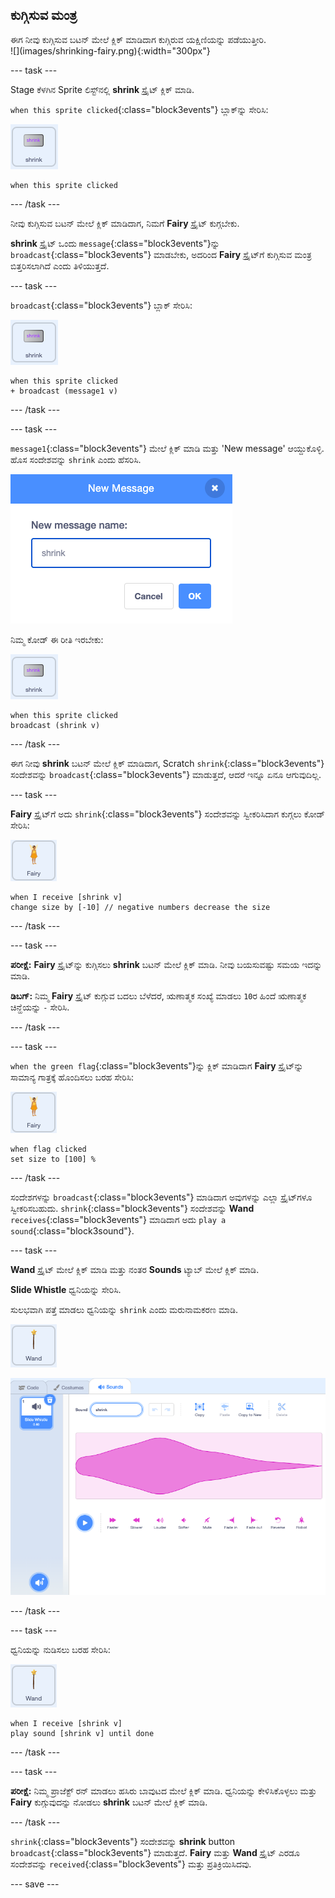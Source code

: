 ## ಕುಗ್ಗಿಸುವ ಮಂತ್ರ

<div style="display: flex; flex-wrap: wrap">
<div style="flex-basis: 200px; flex-grow: 1; margin-right: 15px;">
ಈಗ ನೀವು ಕುಗ್ಗಿಸುವ ಬಟನ್‌ ಮೇಲೆ ಕ್ಲಿಕ್‌ ಮಾಡಿದಾಗ ಕುಗ್ಗಿರುವ ಯಕ್ಷಿಣಿಯನ್ನು ಪಡೆಯುತ್ತೀರಿ.
</div>
<div>
![](images/shrinking-fairy.png){:width="300px"}
</div>
</div>

--- task ---

Stage ಕೆಳಗಿನ Sprite ಲಿಸ್ಟ್‌ನಲ್ಲಿ **shrink** ಸ್ಪ್ರೈಟ್‌ ಕ್ಲಿಕ್ ಮಾಡಿ.

`when this sprite clicked`{:class="block3events"}‌ ಬ್ಲಾಕ್‌ನ್ನು ಸೇರಿಸಿ:

![](images/shrink-icon.png)

```blocks3
when this sprite clicked
```

--- /task ---

ನೀವು ಕುಗ್ಗಿಸುವ ಬಟನ್‌ ಮೇಲೆ ಕ್ಲಿಕ್‌ ಮಾಡಿದಾಗ, ನಿಮಗೆ **Fairy** ಸ್ಪ್ರೈಟ್‌ ಕುಗ್ಗಬೇಕು.

**shrink** ಸ್ಪ್ರೈಟ್ ಒಂದು `message`{:class="block3events"}ನ್ನು `broadcast`{:class="block3events"} ಮಾಡಬೇಕು, ಅದರಿಂದ **Fairy** ಸ್ಪ್ರೈಟ್‌ಗೆ ಕುಗ್ಗಿಸುವ ಮಂತ್ರ ಬಿತ್ತರಿಸಲಾಗಿದೆ ಎಂದು ತಿಳಿಯುತ್ತದೆ.

--- task ---

`broadcast`{:class="block3events"} ಬ್ಲಾಕ್‌ ಸೇರಿಸಿ:

![](images/shrink-icon.png)

```blocks3
when this sprite clicked
+ broadcast (message1 v)
```

--- /task ---

--- task ---

`message1`{:class="block3events"} ಮೇಲೆ ಕ್ಲಿಕ್‌ ಮಾಡಿ ಮತ್ತು 'New message' ಆಯ್ದುಕೊಳ್ಳಿ. ಹೊಸ ಸಂದೇಶವನ್ನು `shrink` ಎಂದು ಹೆಸರಿಸಿ.

![ಕುಗ್ಗುವಿಕೆ ಎಂಟರ್‌ ಮಾಡಿರುವ ಹೊಸ ಸಂದೇಶದ ಡೈಲಾಗ್.](images/new-message.png)

ನಿಮ್ಮ ಕೋಡ್ ಈ ರೀತಿ ಇರಬೇಕು:

![](images/shrink-icon.png)

```blocks3
when this sprite clicked
broadcast (shrink v)
```

--- /task ---

ಈಗ ನೀವು **shrink** ಬಟನ್‌ ಮೇಲೆ ಕ್ಲಿಕ್‌ ಮಾಡಿದಾಗ, Scratch `shrink`{:class="block3events"}‌ ಸಂದೇಶವನ್ನು `broadcast`{:class="block3events"} ಮಾಡುತ್ತದೆ, ಆದರೆ ಇನ್ನೂ ಏನೂ ಆಗುವುದಿಲ್ಲ.

--- task ---

**Fairy** ಸ್ಪ್ರೈಟ್‌ಗೆ ಅದು `shrink`{:class="block3events"} ಸಂದೇಶವನ್ನು ಸ್ವೀಕರಿಸಿದಾಗ ಕುಗ್ಗಲು ಕೋಡ್‌ ಸೇರಿಸಿ:

![](images/fairy-icon.png)

```blocks3
when I receive [shrink v]
change size by [-10] // negative numbers decrease the size
```

--- /task ---

--- task ---

**ಪರೀಕ್ಷೆ:** **Fairy** ಸ್ಪ್ರೈಟ್‌ನ್ನು ಕುಗ್ಗಿಸಲು **shrink** ಬಟನ್‌ ಮೇಲೆ ಕ್ಲಿಕ್‌ ಮಾಡಿ. ನೀವು ಬಯಸುವಷ್ಟು ಸಮಯ ಇದನ್ನು ಮಾಡಿ.

**ಡಿಬಗ್:** ನಿಮ್ಮ **Fairy** ಸ್ಪ್ರೈಟ್‌ ಕುಗ್ಗುವ ಬದಲು ಬೆಳೆದರೆ, ಋಣಾತ್ಮಕ ಸಂಖ್ಯೆ ಮಾಡಲು `10`ರ ಹಿಂದೆ ಋಣಾತ್ಮಕ ಚಿನ್ಹೆಯನ್ನು `-` ಸೇರಿಸಿ.

--- /task ---

--- task ---

`when the green flag`{:class="block3events"}ನ್ನು ಕ್ಲಿಕ್‌ ಮಾಡಿದಾಗ **Fairy** ಸ್ಪ್ರೈಟ್‌ನ್ನು ಸಾಮಾನ್ಯ ಗಾತ್ರಕ್ಕೆ ಹೊಂದಿಸಲು ಬರಹ ಸೇರಿಸಿ:

![](images/fairy-icon.png)

```blocks3
when flag clicked
set size to [100] %
```

--- /task ---

ಸಂದೇಶಗಳನ್ನು `broadcast`{:class="block3events"} ಮಾಡಿದಾಗ ಅವುಗಳನ್ನು ಎಲ್ಲಾ ಸ್ಪ್ರೈಟ್‌ಗಳೂ ಸ್ವೀಕರಿಸಬಹುದು. `shrink`{:class="block3events"} ಸಂದೇಶವನ್ನು **Wand** `receives`{:class="block3events"} ಮಾಡಿದಾಗ ಅದು `play a sound`{:class="block3sound"}.

--- task ---

**Wand** ಸ್ಪ್ರೈಟ್‌ ಮೇಲೆ ಕ್ಲಿಕ್‌ ಮಾಡಿ ಮತ್ತು ನಂತರ **Sounds** ಟ್ಯಾಬ್‌ ಮೇಲೆ ಕ್ಲಿಕ್‌ ಮಾಡಿ.

**Slide Whistle** ಧ್ವನಿಯನ್ನು ಸೇರಿಸಿ.

ಸುಲಭವಾಗಿ ಪತ್ತೆ ಮಾಡಲು ಧ್ವನಿಯನ್ನು `shrink` ಎಂದು ಮರುನಾಮಕರಣ ಮಾಡಿ.

![](images/wand-sprite-icon.png)

![Sound ಗುಣಲಕ್ಷಣದಲ್ಲಿ ಶ್ರಿಂಕ್‌ ಎಂದು ಮರುನಾಮಕರಣ ಮಾಡಿರುವ ಶಿಳ್ಳೆ ಧ್ವನಿಯನ್ನು ಸೇರಿಸಿರುವ Sounds ಟ್ಯಾಬ್‌.](images/slide-whistle.png)

--- /task ---

--- task ---

ಧ್ವನಿಯನ್ನು ನುಡಿಸಲು ಬರಹ ಸೇರಿಸಿ:

![](images/wand-sprite-icon.png)

```blocks3
when I receive [shrink v]
play sound [shrink v] until done

```

--- /task ---

--- task ---

**ಪರೀಕ್ಷೆ:** ನಿಮ್ಮ ಪ್ರಾಜೆಕ್ಟ್‌ ರನ್‌ ಮಾಡಲು ಹಸಿರು ಬಾವುಟದ ಮೇಲೆ ಕ್ಲಿಕ್‌ ಮಾಡಿ. ಧ್ವನಿಯನ್ನು ಕೇಳಿಸಿಕೊಳ್ಳಲು ಮತ್ತು **Fairy** ಕುಗ್ಗುವುದನ್ನು ನೋಡಲು **shrink** ಬಟನ್‌ ಮೇಲೆ ಕ್ಲಿಕ್‌ ಮಾಡಿ.

--- /task ---

`shrink`{:class="block3events"} ಸಂದೇಶವನ್ನು **shrink** button `broadcast`{:class="block3events"} ಮಾಡುತ್ತದೆ. **Fairy** ಮತ್ತು **Wand** ಸ್ಪ್ರೈಟ್‌ ಎರಡೂ ಸಂದೇಶವನ್ನು `received`{:class="block3events"} ಮತ್ತು ಪ್ರತಿಕ್ರಿಯಿಸಿದವು.

--- save ---
